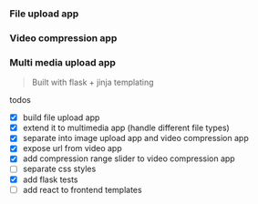 ### File upload app
### Video compression app
### Multi media upload app
> Built with flask + jinja templating

todos
- [x] build file upload app
- [x] extend it to multimedia app (handle different file types)
- [x] separate into image upload app and video compression app
- [x] expose url from video app
- [x] add compression range slider to video compression app
- [ ] separate css styles
- [x] add flask tests
- [ ] add react to frontend templates
